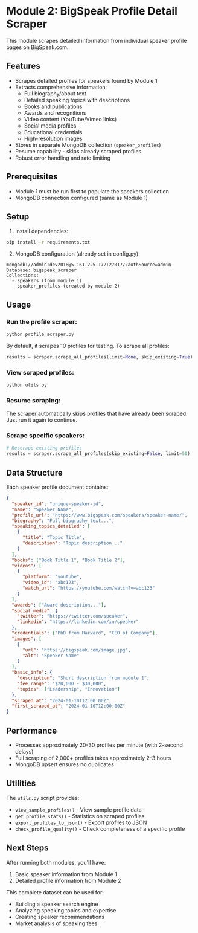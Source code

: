 # Module 2: BigSpeak Profile Detail Scraper

This module scrapes detailed information from individual speaker profile pages on BigSpeak.com.

## Features

- Scrapes detailed profiles for speakers found by Module 1
- Extracts comprehensive information:
  - Full biography/about text
  - Detailed speaking topics with descriptions
  - Books and publications
  - Awards and recognitions
  - Video content (YouTube/Vimeo links)
  - Social media profiles
  - Educational credentials
  - High-resolution images
- Stores in separate MongoDB collection (`speaker_profiles`)
- Resume capability - skips already scraped profiles
- Robust error handling and rate limiting

## Prerequisites

- Module 1 must be run first to populate the speakers collection
- MongoDB connection configured (same as Module 1)

## Setup

1. Install dependencies:
```bash
pip install -r requirements.txt
```

2. MongoDB configuration (already set in config.py):
```
mongodb://admin:dev2018@5.161.225.172:27017/?authSource=admin
Database: bigspeak_scraper
Collections: 
  - speakers (from module 1)
  - speaker_profiles (created by module 2)
```

## Usage

### Run the profile scraper:
```bash
python profile_scraper.py
```

By default, it scrapes 10 profiles for testing. To scrape all profiles:
```python
results = scraper.scrape_all_profiles(limit=None, skip_existing=True)
```

### View scraped profiles:
```bash
python utils.py
```

### Resume scraping:
The scraper automatically skips profiles that have already been scraped. Just run it again to continue.

### Scrape specific speakers:
```python
# Rescrape existing profiles
results = scraper.scrape_all_profiles(skip_existing=False, limit=50)
```

## Data Structure

Each speaker profile document contains:
```json
{
  "speaker_id": "unique-speaker-id",
  "name": "Speaker Name",
  "profile_url": "https://www.bigspeak.com/speakers/speaker-name/",
  "biography": "Full biography text...",
  "speaking_topics_detailed": [
    {
      "title": "Topic Title",
      "description": "Topic description..."
    }
  ],
  "books": ["Book Title 1", "Book Title 2"],
  "videos": [
    {
      "platform": "youtube",
      "video_id": "abc123",
      "watch_url": "https://youtube.com/watch?v=abc123"
    }
  ],
  "awards": ["Award description..."],
  "social_media": {
    "twitter": "https://twitter.com/speaker",
    "linkedin": "https://linkedin.com/in/speaker"
  },
  "credentials": ["PhD from Harvard", "CEO of Company"],
  "images": [
    {
      "url": "https://bigspeak.com/image.jpg",
      "alt": "Speaker Name"
    }
  ],
  "basic_info": {
    "description": "Short description from module 1",
    "fee_range": "$20,000 - $30,000",
    "topics": ["Leadership", "Innovation"]
  },
  "scraped_at": "2024-01-10T12:00:00Z",
  "first_scraped_at": "2024-01-10T12:00:00Z"
}
```

## Performance

- Processes approximately 20-30 profiles per minute (with 2-second delays)
- Full scraping of 2,000+ profiles takes approximately 2-3 hours
- MongoDB upsert ensures no duplicates

## Utilities

The `utils.py` script provides:
- `view_sample_profiles()` - View sample profile data
- `get_profile_stats()` - Statistics on scraped profiles
- `export_profiles_to_json()` - Export profiles to JSON
- `check_profile_quality()` - Check completeness of a specific profile

## Next Steps

After running both modules, you'll have:
1. Basic speaker information from Module 1
2. Detailed profile information from Module 2

This complete dataset can be used for:
- Building a speaker search engine
- Analyzing speaking topics and expertise
- Creating speaker recommendations
- Market analysis of speaking fees